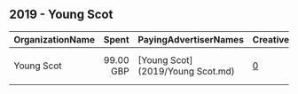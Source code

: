 ## 2019 - Young Scot 
|OrganizationName|Spent|PayingAdvertiserNames|CreativeUrls|Impressions|Genders|AgeBrackets|CountryCodes|BillingAddresses|CandidateBallotInformation|
|:---|---:|:---|:---|---:|:---|:---|:---|:---|:---|
|Young Scot|99.00 GBP|[Young Scot](2019/Young Scot.md)|[0](https://www.snap.com/political-ads/asset/761e7c8e2bb7488b7f92be70e6af81a80bd7b65672b335d10fc3904adbe671bb?mediaType=png)|112,311||20-|united kingdom|"3A (Third Floor), Caledonian Exchange, 19A Canning Street,Edinburgh,EH38EG,GB"||
